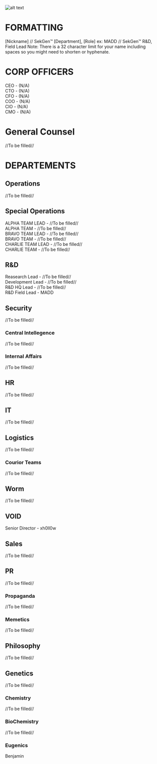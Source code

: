 ![alt text](https://pbs.twimg.com/media/Gof9xW2W4AA8APN?format=jpg&name=4096x4096 "Sekiguchi-Genetics")

# FORMATTING
[Nickname] // SekGen™ [Department], [Role]
ex: MADD // SekGen™ R&D, Field Lead
Note: There is a 32 character limit for your name including spaces so you might need to shorten or hyphenate.

# CORP OFFICERS
CEO - (N/A)<br/>
CTO - (N/A)<br/>
CFO - (N/A)<br/>
COO - (N/A)<br/>
CIO - (N/A)<br/>
CMO - (N/A)<br/>

# General Counsel
//To be filled//

# DEPARTEMENTS
## Operations
//To be filled//

## Special Operations
ALPHA TEAM LEAD - //To be filled//<br/>
ALPHA TEAM - //To be filled//<br/>
BRAVO TEAM LEAD - //To be filled//<br/>
BRAVO TEAM - //To be filled//<br/>
CHARLIE TEAM LEAD - //To be filled//<br/>
CHARLIE TEAM - //To be filled//<br/>

## R&D
Reasearch Lead - //To be filled//<br/>
Development Lead - //To be filled//<br/>
R&D HQ Lead - //To be filled//<br/>
R&D Field Lead - MADD<br/>


## Security
//To be filled//<br/>

### Central Intellegence
//To be filled//<br/>

### Internal Affairs
//To be filled//<br/>

## HR
//To be filled//<br/>

## IT
//To be filled//<br/>

## Logistics
//To be filled//<br/>

### Courior Teams
//To be filled//<br/>

## Worm
//To be filled//<br/>

## VOID
Senior Director - xh0ll0w<br/>

## Sales
//To be filled//<br/>

## PR
//To be filled//<br/>

### Propaganda
//To be filled//<br/>

### Memetics
//To be filled//<br/>

## Philosophy
//To be filled//<br/>

## Genetics
//To be filled//<br/>

### Chemistry
//To be filled//<br/>

### BioChemistry
//To be filled//<br/>

### Eugenics
Benjamin<br/>
